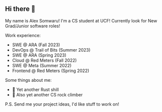 ## Hi there 👋

My name is Alex Somwaru! I'm a CS student at UCF! Currently look for New Grad/Junior software roles!

Work experience:
- SWE @ ARA (Fall 2023)
- DevOps @ Trail of Bits (Summer 2023)
- SWE @ ARA (Spring 2023)
- Cloud @ Red Meters (Fall 2022)
- SWE @ Meta (Summer 2022)
- Frontend @ Red Meters (Spring 2022)

Some things about me:
- 🦀 Yet another Rust shill
- 🧗 Also yet another CS rock climber

P.S. Send me your project ideas, I'd like stuff to work on!

<!--
**asomwaru/asomwaru** is a ✨ _special_ ✨ repository because its `README.md` (this file) appears on your GitHub profile.

Here are some ideas to get you started:

- 🔭 I’m currently working on ...
- 🌱 I’m currently learning ...
- 👯 I’m looking to collaborate on ...
- 🤔 I’m looking for help with ...
- 💬 Ask me about ...
- 📫 How to reach me: ...
- 😄 Pronouns: ...
- ⚡ Fun fact: ...
-->
